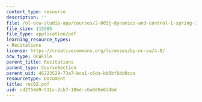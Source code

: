 ```yaml
---
content_type: resource
description: ''
file: /ol-ocw-studio-app/courses/2-003j-dynamics-and-control-i-spring-2007/cd2754d9511c2cb710bdc6a680e634bd_rec02.pdf
file_size: 115505
file_type: application/pdf
learning_resource_types:
- Recitations
license: https://creativecommons.org/licenses/by-nc-sa/4.0/
ocw_type: OCWFile
parent_title: Recitations
parent_type: CourseSection
parent_uid: 46223529-73a7-bca1-c6da-bb0bf8dd0cca
resourcetype: Document
title: rec02.pdf
uid: cd2754d9-511c-2cb7-10bd-c6a680e634bd
---
```

